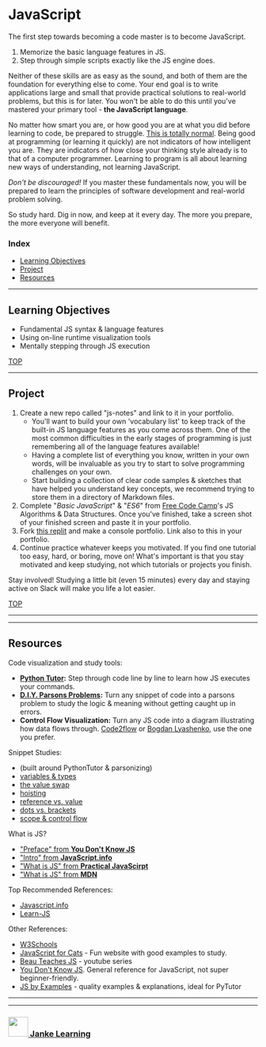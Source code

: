 # JavaScript


The first step towards becoming a code master is to become JavaScript.  

1. Memorize the basic language features in JS.
2. Step through simple scripts exactly like the JS engine does.

Neither of these skills are as easy as the sound, and both of them are the foundation for everything else to come.  Your end goal is to write applications large and small that provide practical solutions to real-world problems, but this is for later.  You won't be able to do this until you've mastered your primary tool - __the JavaScript language__.  

No matter how smart you are, or how good you are at what you did before learning to code, be prepared to struggle.  [This is totally normal](http://elewa.education/2018/01/22/thinking-computer-thoughts/).  Being good at programming (or learning it quickly) are not indicators of how intelligent you are.  They are indicators of how close your thinking style already is to that of a computer programmer.  Learning to program is all about learning new ways of understanding, not learning JavaScript.

_Don't be discouraged!_  If you master these fundamentals now, you will be prepared to learn the principles of software development and real-world problem solving. 

So study hard. Dig in now, and keep at it every day.  The more you prepare, the more everyone will benefit.



### Index
* [Learning Objectives](#learning-objectives)
* [Project](#project)
* [Resources](#resources)

---

## Learning Objectives


* Fundamental JS syntax & language features
* Using on-line runtime visualization tools 
* Mentally stepping through JS execution



[TOP](#index)

---

## Project

1. Create a new repo called "js-notes" and link to it in your portfolio.  
    * You'll want to build your own 'vocabulary list' to keep track of the built-in JS language features as you come across them.  One of the most common difficulties in the early stages of programming is just remembering all of the language features available!  
    * Having a complete list of everything you know, written in your own words, will be invaluable as you try to start to solve programming challenges on your own.
    * Start building a collection of clear code samples & sketches that have helped you understand key concepts, we recommend trying to store them in a directory of Markdown files.  
2. Complete "_Basic JavaScript_" & "_ES6_" from [Free Code Camp](https://learn.freecodecamp.org/)'s JS Algorithms & Data Structures.  Once you've finished, take a screen shot of your finished screen and paste it in your portfolio.
3. Fork [this replit](https://repl.it/@colevandersWands/consolio) and make a console portfolio.  Link also to this in your portfolio.
4. Continue practice whatever keeps you motivated. If you find one tutorial too easy, hard, or boring, move on!  What's important is that you stay motivated and keep studying, not which tutorials or projects you finish.

Stay involved!  Studying a little bit (even 15 minutes) every day and staying active on Slack will make you life a lot easier.

[TOP](#index)

-----------


---

## Resources

Code visualization and study tools:
* __[Python Tutor](https://github.com/colevandersWands/using-pythontutor):__ Step through code line by line to learn how JS executes your commands.
* __[D.I.Y. Parsons Problems](https://github.com/colevandersWands/parsonizer):__ Turn any snippet of code into a parsons problem to study the logic & meaning without getting caught up in errors.
* __Control Flow Visualization:__ Turn any JS code into a diagram illustrating how data flows through. [Code2flow](https://code2flow.com/app) or [Bogdan Lyashenko](https://bogdan-lyashenko.github.io/js-code-to-svg-flowchart/docs/live-editor/index.html), use the one you prefer.

Snippet Studies:
* (built around PythonTutor & parsonizing)
* [variables & types](https://github.com/elewa-academy/variables-and-types)
* [the value swap](https://github.com/elewa-academy/value-swap)
* [hoisting](https://github.com/elewa-academy/hoisting)
* [reference vs. value](https://github.com/elewa-academy/reference-vs-value)
* [dots vs. brackets](https://github.com/elewa-academy/variables-and-types/tree/master/dots-vs-brackets)
* [scope & control flow](https://github.com/elewa-academy/scope-and-control-flow/)


What is JS?
* ["Preface" from __You Don't Know JS__](https://github.com/getify/You-Dont-Know-JS/blob/master/preface.md)
* ["Intro" from __JavaScript.info__](https://javascript.info/intro)
* ["What is JS" from __Practical JavaScirpt__](https://shawnr.gitbooks.io/practical-introduction-to-javascript/content/what-is-javascript/)
* ["What is JS" from __MDN__](https://developer.mozilla.org/en-US/docs/Learn/JavaScript/First_steps/What_is_JavaScript)

Top Recommended References:
* [Javascript.info](https://javascript.info)
* [Learn-JS](http://www.learn-js.org)


Other References:
* [W3Schools](https://www.w3schools.com/jS/default.asp)
* [JavaScript for Cats](http://jsforcats.com) - Fun website with good examples to study.
* [Beau Teaches JS](https://www.youtube.com/watch?v=le-URjBhevE&list=PLWKjhJtqVAbk2qRZtWSzCIN38JC_NdhW5) - youtube series
* [You Don't Know JS](https://github.com/getify/You-Dont-Know-JS/blob/master/up%20&%20going/README.md#you-dont-know-js-up--going). General reference for JavaScript, not super beginner-friendly.
* [JS by Examples](https://github.com/bmkmanoj/js-by-examples) - quality examples & explanations, ideal for PyTutor



___
___
### <a href="http://janke-learning.org" target="_blank"><img src="https://user-images.githubusercontent.com/18554853/50098409-22575780-021c-11e9-99e1-962787adaded.png" width="40" height="40"></img> Janke Learning</a>
